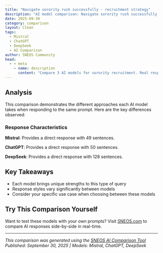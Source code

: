 ```yaml
---
title: "Navigate sorority rush successfully - recruitment strategy"
description: "AI model comparison: Navigate sorority rush successfully - recruitment strategy..."
date: 2025-09-30
category: comparison
layout: Clean
tags:
  - Mistral
  - ChatGPT
  - DeepSeek
  - AI Comparison
author: SNEOS Community
head:
  - - meta
    - name: description
      content: "Compare 3 AI models for sorority recruitment. Real responses from Mistral, ChatGPT, DeepSeek with detailed analysis."
---
```


<ChatComparison
  title="Navigate sorority rush successfully - recruitment strategy"
  prompt="Navigate sorority rush successfully - recruitment strategy"
  :responses='{"Mistral": "Navigating sorority rush successfully involves a combination of preparation, authenticity, and strategic thinking. Here\u0027s a recruitment strategy to help you through the process:\n\n### 1. **Research and Preparation**\n- **Know the Sororities:** Research the different sororities on your campus. Understand their values, philanthropies, and reputations. This will help you determine which ones align with your interests and values.\n- **Attend Information Sessions:** Go to any pre-rush events or information sessions to get a feel for the sororities and meet some of the members.\n- **Dress Appropriately:** Dress in a way that reflects your personality but also shows respect for the formal nature of the process. Avoid overly casual or overly formal attire.\n\n### 2. **Authenticity**\n- **Be Yourself:** Sororities are looking for genuine individuals who will fit well with their sisterhood. Don\u0027t try to be someone you\u0027re not.\n- **Highlight Your Strengths:** Share your unique qualities, experiences, and achievements. Be confident in what you bring to the table.\n- **Show Interest:** Demonstrate genuine interest in the sorority and its members. Ask thoughtful questions and engage in meaningful conversations.\n\n### 3. **Communication Skills**\n- **Practice Conversations:** Practice talking about yourself, your interests, and your goals. Be prepared to answer common questions like \u0022Why do you want to join a sorority?\u0022 and \u0022What are your hobbies?\u0022\n- **Listen Actively:** Show that you are engaged by actively listening to the sisters. Ask follow-up questions based on what they share.\n- **Be Positive:** Maintain a positive and enthusiastic attitude throughout the process. Negativity can be a turn-off.\n\n### 4. **Strategic Thinking**\n- **Prioritize Your Choices:** As you progress through the rounds, prioritize the sororities you are most interested in. Be strategic about which ones you want to focus on.\n- **Be Open-Minded:** Even if you have a favorite sorority, keep an open mind. You might find that another sorority is a better fit for you.\n- **Manage Your Time:** Be punctual and organized. Make sure you have all the necessary documents and information ready for each round.\n\n### 5. **Build Relationships**\n- **Connect with Members:** Try to build genuine connections with the sisters you meet. Follow up with them if you have the opportunity.\n- **Network:** Talk to current sorority members outside of the rush process. They can provide valuable insights and advice.\n- **Be Respectful:** Treat everyone with respect, including other potential new members (PNMs) and the sisters conducting the rush process.\n\n### 6. **Handle Rejection Gracefully**\n- **Stay Positive:** If you don\u0027t receive a bid from your top choice, stay positive and open to other opportunities.\n- **Learn from the Experience:** Use any rejections as learning experiences. Reflect on what you could improve for future rounds or other opportunities.\n\n### 7. **Post-Rush**\n- **Accept Your Bid:** If you receive a bid from a sorority you are interested in, accept it with enthusiasm.\n- **Stay Involved:** Once you join a sorority, stay involved and contribute to the sisterhood. Your actions after rush are just as important as during the process.\n\n### 8. **Support System**\n- **Seek Support:** If you feel overwhelmed or uncertain, seek support from friends, family, or campus resources. They can provide valuable guidance and encouragement.\n\nBy following these steps, you can navigate sorority rush successfully and find a sisterhood that aligns with your values and aspirations. Good luck!", "ChatGPT": "Successfully navigating sorority rush (also known as recruitment) involves preparation, confidence, and genuine interaction. Here\u2019s a comprehensive strategy to help you through the process:\n\n### Before Rush:\n1. **Research Sororities** \n - Learn about each sorority\u2019s values, philanthropy, chapter size, and reputation on your campus.\n - Identify a few that align with your personality and interests.\n\n2. **Self-Reflection** \n - Know your strengths, values, and what you want from a sorority experience.\n - Practice introducing yourself and talking about your interests, goals, and why you want to join.\n\n3. **Prepare Your Appearance** \n - Plan respectful and appropriate outfits for each day of recruitment.\n - Ensure you feel comfortable and confident in what you wear.\n\n4. **Practice Good Communication Skills** \n - Work on listening actively.\n - Be prepared to ask questions to show interest and engagement.\n\n### During Rush:\n1. **Be Authentic** \n - Be yourself rather than what you think the sorority wants.\n - Genuine conversations leave the best impression.\n\n2. **Stay Positive and Open-Minded** \n - Keep a positive attitude even if you don\u2019t connect immediately.\n - Be open to meeting and learning about different types of people.\n\n3. **Manage Your Time Efficiently** \n - Arrive early for rounds.\n - Be mindful of time but don\u2019t rush conversations.\n\n4. **Ask Thoughtful Questions** \n - Inquire about philanthropy events, sisterhood activities, academics, and leadership opportunities.\n - Avoid questions about parties or stereotypes.\n\n5. **Connect Personally** \n - Try to find common interests or experiences with members.\n - Share relatable stories and listen attentively.\n\n6. **Follow Instructions and Be Respectful** \n - Follow recruitment rules and schedules.\n - Be courteous to all members and other potential new members.\n\n### After Each Round:\n1. **Reflect on Your Experience** \n - Take notes about what you liked and didn\u2019t like about each sorority.\n - Consider your feelings and observations.\n\n2. **Stay Organized** \n - Keep track of sororities you\u2019re interested in and reasons why.\n - Plan your outfit, questions, and mindset for the next day.\n\n### Post-Rush:\n1. **Evaluate Your Options** \n - If you receive bids, weigh which sorority aligns best with your goals and comfort.\n - Consider long-term fit over immediate impressions.\n\n2. **Make an Informed Decision** \n - Trust your instincts but also consider advice from trusted mentors, friends, or family.\n\n3. **Stay Engaged** \n - Once you join, participate actively in chapter events.\n - Build strong relationships and take advantage of leadership opportunities.\n\n---\n\n**Additional Tips**: \n- Stay hydrated and get enough rest during the busy days of recruitment. \n- Avoid comparing yourself to others; everyone\u2019s journey is unique. \n- Seek support if the process feels overwhelming.\n\nGood luck with your sorority rush! If you want, I can provide tips on specific conversation starters or outfit ideas.", "DeepSeek": "Of course. Navigating sorority recruitment (often called \u0022rush\u0022) can feel overwhelming, but with the right mindset and strategy, you can find a community where you truly belong. This guide breaks it down into a clear, phase-by-phase strategy.\n\n### The Golden Rule: Be Your Most Authentic Self\nThis is not just a clich\u00E9. The ultimate goal is **mutual selection**\u2014you finding a home, and the chapter finding a sister. If you pretend to be someone you\u0027re not, you might end up in a house that isn\u0027t the right fit. Authenticity is your greatest asset.\n\n---\n\n### Phase 1: Pre-Recruitment Preparation (Weeks/Months Before)\n\nThis is where you lay the foundation for your success.\n\n**1. Do Your Research (But Keep an Open Mind)**\n* **Campus Culture:** Understand the general reputation of each Panhellenic chapter on your specific campus. What one school values, another might not.\n* **Online Presence:** Look at their national websites and Instagram pages. This gives you a feel for their philanthropy, values, and sisterhood events.\n* **Talk to Current Members:** If you know anyone, ask them about their experience. **Do not ask about \u0022dirty rushing\u0022 or rankings.**\n\n**2. Prepare Your Conversation Toolkit**\nYou will have hundreds of short, repetitive conversations. Having a few go-to topics will make you feel confident.\n* **Your \u0022Elevator Pitch\u0022:** A 30-second intro about yourself. \u0022Hi, I\u0027m [Name]! I\u0027m from [Hometown] and I\u0027m planning on studying [Major]. I\u0027m so excited to be here!\u0022\n* **Conversation Starters:**\n * \u0022What has been your favorite part of being in [Sorority Name]?\u0022\n * \u0022I saw you support [Philanthropy]\u2014that\u0027s so cool! What\u0027s a typical philanthropy event like?\u0022\n * \u0022What\u0027s a sisterhood event you\u0027ve loved recently?\u0022\n * \u0022Why did you choose this chapter?\u0022\n* **Questions to Avoid:** \u0022How many parties did you have last semester?\u0022 or \u0022So, what\u0027s your social budget?\u0022 This can come across as superficial.\n\n**3. Gather Your Outfits**\nFollow the recruitment guide from your Panhellenic Council precisely. Generally, it looks like this:\n* **Open House Round:** Casual, cute sundress or nice top with jeans/skirt.\n* **Philanthropy Round:** A step up. A nice, \u0022brunch-style\u0022 dress.\n* **Sisterhood Round:** Cocktail attire. This is your chance to shine.\n* **Preference Round:** The most formal. A elegant, knee-length or longer dress.\n\n**4. Mentally Prepare**\n* **Define Your \u0022Why\u0022:** Why do you want to join a sorority? For friendship, leadership, networking, philanthropy? Knowing your \u0022why\u0022 will guide your decisions.\n* **Identify Your Values:** What is non-negotiable for you in a friend group? Kindness, ambition, authenticity, academic focus?\n\n---\n\n### Phase 2: The Recruitment Rounds (During the Process)\n\nEach round is designed to help you and the chapters narrow down the fit.\n\n**Round 1: Open House (The Marathon)**\n* **Strategy:** Energy conservation and broad impressions.\n* **You will visit all chapters.** It\u0027s a whirlwind (20-30 minutes per house).\n* **Focus:** Smile, make eye contact, and try to remember one unique thing about each house. Was there a specific piece of art? A song they played? A story a member told?\n* **Action:** After each party, **jot down 2-3 words** for each house in your notes app (e.g., \u0022Kappa Delta - super energetic, friendly,\u0022 \u0022Alpha Phi - elegant, poised\u0022).\n\n**Round 2: Philanthropy (Deeper Connections)**\n* **Strategy:** Start to listen for shared values.\n* You\u0027ll visit fewer houses. You\u0027ll learn about their national philanthropy.\n* **Focus:** Ask questions about their philanthropic work. This is a genuine, meaningful topic. Listen to the passion in the members\u0027 voices. Does it resonate with you?\n* **Action:** After this round, rank the houses you visited **based on how you felt**, not on perceived \u0022status.\u0022 Where did you feel the most comfortable and engaged?\n\n**Round 3: Sisterhood (The Emotional Connection)**\n* **Strategy:** Visualize yourself as a member.\n* You\u0027ll visit even fewer houses. You\u0027ll hear about sisterhood events and see a video.\n* **Focus:** This is your chance to ask, \u0022Can I see myself as friends with these women?\u0022 Pay attention to the interactions between the sisters. Do they seem like genuine friends?\n* **Action:** Be prepared to share more about your own story and what you\u0027re looking for in a sisterhood.\n\n**Round 4: Preference (The Most Important Round)**\n* **Strategy:** Listen with your heart.\n* You will visit 1-3 houses. This is a serious, emotional, and formal ceremony.\n* **Focus:** This round is designed to make you feel the deep, emotional bond of the sisterhood. There will often be heartfelt speeches. **Pay close attention to where you feel a genuine emotional pull.** This is the house where you can imagine yourself crying, laughing, and growing.\n* **Action:** This is not the time to be \u0022cool.\u0022 Be present and allow yourself to feel the connection.\n\n---\n\n### Phase 3: Bid Day \u0026 Beyond\n\n**1. Making Your Final Ranking**\n* After Pref, you will rank the houses you visited in order of genuine preference.\n* **CRITICAL:** Use the **Ice Cream Method**. If you could only eat one flavor of ice cream for the rest of your life, which would it be? Rank your #1 choice first, regardless of what you think your chances are. The matching software is designed to honor YOUR preferences.\n\n**2. Receiving Your Bid**\n* **Scenario A: You get your top choice.** Celebrate! You\u0027ve found your home.\n* **Scenario B: You get a house you liked, but it wasn\u0027t your #1.** This is incredibly common. Trust the process. Go in with an open heart and give it a real chance. Many women find their perfect home this way.\n* **Scenario C: You are released (don\u0027t get a bid).** This is rare, but it happens. It does NOT reflect your worth. It often means the system didn\u0027t match. There are usually other ways to get involved in Greek life (Continuous Open Bidding, or COB, after formal recruitment). Use it as an opportunity to explore other clubs and activities on campus.\n\n### Crucial Do\u0027s and Don\u0027ts\n\n**DO:**\n* **Be a good listener.** People love to talk about themselves. Ask follow-up questions.\n* **Talk to multiple people in each house.** Don\u0027t just latch onto one person.\n* **Stay hydrated, eat well, and get sleep.** Recruitment is physically and emotionally draining.\n* **Trust your Rho Gamma/Recruitment Counselor.** They are a neutral resource who has been through this. They are there to support YOU.\n* **Lean on your recruitment group.** These women are in the same boat. They are your temporary sisters.\n\n**DON\u0027T:**\n* **Talk about \u0022top tiers\u0022 or rankings.** It\u0027s toxic and will skew your perception.\n* **Wear a new pair of uncomfortable shoes.** Break them in first!\n* **Bad-mouth any house,** ever. Word travels fast in the Greek community.\n* **Get fixated on one house too early.** Keep an open mind throughout the process.\n* **Succumb to \u0022Groupthink.\u0022** Just because your new friends love a certain house doesn\u0027t mean it\u0027s right for you.\n\nGood luck! Remember, this is about finding *your* people. Take a deep breath, smile, and let your wonderful personality shine through. You\u0027ve got this"}' 
  published-date="13:58"
/>

## Analysis

This comparison demonstrates the different approaches each AI model takes when responding to the same prompt. Here are the key differences observed:

### Response Characteristics

**Mistral**: Provides a direct response with 49 sentences. 

**ChatGPT**: Provides a direct response with 50 sentences. 

**DeepSeek**: Provides a direct response with 128 sentences. 

## Key Takeaways

- Each model brings unique strengths to this type of query
- Response styles vary significantly between models
- Consider your specific use case when choosing between these models

## Try This Comparison Yourself

Want to test these models with your own prompts? Visit [SNEOS.com](https://sneos.com) to compare AI responses side-by-side in real-time.

---

*This comparison was generated using the [SNEOS AI Comparison Tool](https://sneos.com)*
*Published: September 30, 2025 | Models: Mistral, ChatGPT, DeepSeek*
